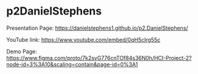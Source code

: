 # p2DanielStephens

Presentation Page: https://danielstephens1.github.io/p2.DanielStephens/

YouTube link: https://www.youtube.com/embed/0qH5cIrg55c

Demo Page: https://www.figma.com/proto/7k2svG776cnTOf84s36N0h/HCI-Project-2?node-id=3%3A10&scaling=contain&page-id=0%3A1
